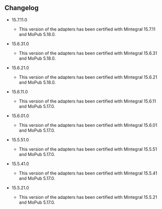 ## Changelog
  * 15.7.11.0
    * This version of the adapters has been certified with Mintegral 15.7.11 and MoPub 5.18.0.

  * 15.6.31.0
    * This version of the adapters has been certified with Mintegral 15.6.31 and MoPub 5.18.0.

  * 15.6.21.0
    * This version of the adapters has been certified with Mintegral 15.6.21 and MoPub 5.18.0.

  * 15.6.11.0
    * This version of the adapters has been certified with Mintegral 15.6.11 and MoPub 5.17.0.

  * 15.6.01.0
    * This version of the adapters has been certified with Mintegral 15.6.01 and MoPub 5.17.0.

  * 15.5.51.0
    * This version of the adapters has been certified with Mintegral 15.5.51 and MoPub 5.17.0.

  * 15.5.41.0
    * This version of the adapters has been certified with Mintegral 15.5.41 and MoPub 5.17.0.

  * 15.5.21.0
    * This version of the adapters has been certified with Mintegral 15.5.21 and MoPub 5.17.0.
